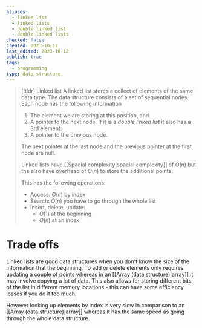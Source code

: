 ```yaml
---
aliases:
  - linked list
  - linked lists
  - double linked list
  - double linked lists
checked: false
created: 2023-10-12
last_edited: 2023-10-12
publish: true
tags:
  - programming
type: data structure
---
```

>[!tldr] Linked list
>A linked list stores a collect of elements of the same data type. The data structure consists of a set of sequential nodes. Each node has the following information
>1. The element we are storing at this position, and
>2. A pointer to the next node.
>If it is a *double linked list* it also has a 3rd element:
>3. A pointer to the previous node.
>
>The next pointer at the last node and the previous pointer at the first node are null.
>
>Linked lists have [[Spacial complexity|spacial complexity]] of $O(n)$ but the also have overhead of $O(n)$ to store the additional points.
>
>This has the following operations:
>- Access: $O(n)$ by index
>- Search: $O(n)$ you have to go through the whole list
>- Insert, delete, update:
>	- $O(1)$ at the beginning
>	- $O(n)$ at an index

# Trade offs

Linked lists are good data structures when you don't know the size of the information that the beginning. To add or delete elements only requires updating a couple of points whereas in an [[Array (data structure)|array]] it may involve copying a lot of data. This also allows for storing different bits of the list in different memory locations - this can have some efficiency losses if you do it too much.

However looking up elements by index is very slow in comparison to an [[Array (data structure)|array]] whereas it has the same speed as going through the whole data structure.
